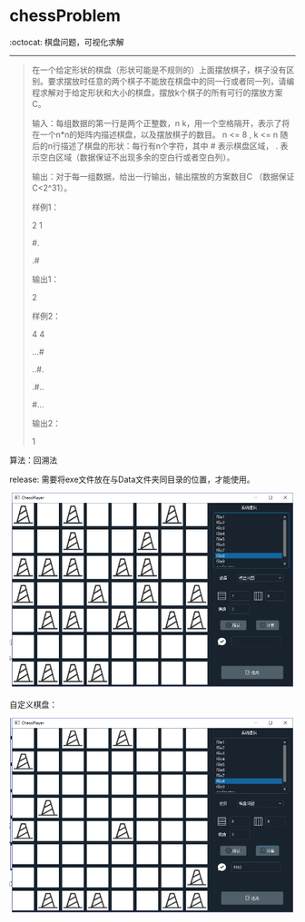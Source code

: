 # chessProblem
:octocat:  棋盘问题，可视化求解



---

> 在一个给定形状的棋盘（形状可能是不规则的）上面摆放棋子，棋子没有区别。要求摆放时任意的两个棋子不能放在棋盘中的同一行或者同一列，请编程求解对于给定形状和大小的棋盘，摆放k个棋子的所有可行的摆放方案C。
>
> 输入：每组数据的第一行是两个正整数，n k，用一个空格隔开，表示了将在一个n*n的矩阵内描述棋盘，以及摆放棋子的数目。 n <= 8 , k <= n 随后的n行描述了棋盘的形状：每行有n个字符，其中 # 表示棋盘区域， . 表示空白区域（数据保证不出现多余的空白行或者空白列）。
>
> 输出：对于每一组数据，给出一行输出，输出摆放的方案数目C （数据保证C<2^31）。
>
>  
>
> 样例1：
>
> 2 1
>
> \#.
>
> .#
>
> 输出1：
>
> 2
>
> 样例2：
>
> 4 4
>
> ...#
>
> ..#.
>
> .#..
>
> \#...
>
> 输出2：
>
> 1

算法：回溯法

release: 需要将exe文件放在与Data文件夹同目录的位置，才能使用。

![1547191233964](1547191233964.png)

自定义棋盘：

![1547191265969](1547191265969.png)